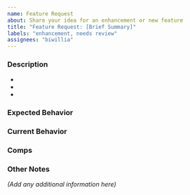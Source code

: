 ```yaml
---
name: Feature Request
about: Share your idea for an enhancement or new feature
title: "Feature Request: [Brief Summary]"
labels: "enhancement, needs review"
assignees: "biwillia"
---
```


<!-- Please remove all comments before submitting! -->

### Description

<!--- Be concise. In one or two sentences or a couple of bullets, explain the feature you are requesting. -->

-
-
-

### Expected Behavior

<!--- If you're suggesting a change/improvement, tell us how it should work. -->

### Current Behavior

<!--- If suggesting a change/improvement, explain the difference from current behavior. -->

### Comps

<!--- Are there examples or other software products you can point to that do this well? -->

### Other Notes

<!--- Include anything else that might be helpful -->

_(Add any additional information here)_
